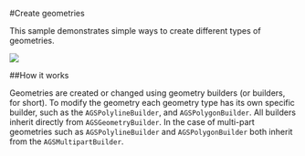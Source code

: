 #Create geometries

This sample demonstrates simple ways to create different types of geometries.

![](image1.png)

##How it works

Geometries are created or changed using geometry builders (or builders, for short). To modify the geometry each geometry type has its own specific builder, such as the `AGSPolylineBuilder`, and `AGSPolygonBuilder`. All builders inherit directly from `AGSGeometryBuilder`. In the case of multi-part geometries such as `AGSPolylineBuilder` and `AGSPolygonBuilder` both inherit from the `AGSMultipartBuilder`. 






